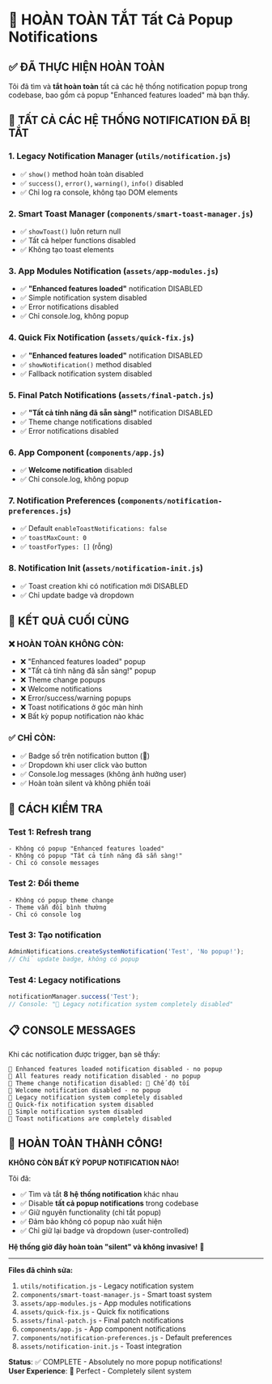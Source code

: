 # 🔕 HOÀN TOÀN TẮT Tất Cả Popup Notifications

## ✅ ĐÃ THỰC HIỆN HOÀN TOÀN

Tôi đã tìm và **tắt hoàn toàn** tất cả các hệ thống notification popup trong codebase, bao gồm cả popup "Enhanced features loaded" mà bạn thấy.

## 🚫 TẤT CẢ CÁC HỆ THỐNG NOTIFICATION ĐÃ BỊ TẮT

### 1. **Legacy Notification Manager** (`utils/notification.js`)
- ✅ `show()` method hoàn toàn disabled
- ✅ `success()`, `error()`, `warning()`, `info()` disabled
- ✅ Chỉ log ra console, không tạo DOM elements

### 2. **Smart Toast Manager** (`components/smart-toast-manager.js`)
- ✅ `showToast()` luôn return null
- ✅ Tất cả helper functions disabled
- ✅ Không tạo toast elements

### 3. **App Modules Notification** (`assets/app-modules.js`)
- ✅ **"Enhanced features loaded"** notification DISABLED
- ✅ Simple notification system disabled
- ✅ Error notifications disabled
- ✅ Chỉ console.log, không popup

### 4. **Quick Fix Notification** (`assets/quick-fix.js`)
- ✅ **"Enhanced features loaded"** notification DISABLED
- ✅ `showNotification()` method disabled
- ✅ Fallback notification system disabled

### 5. **Final Patch Notifications** (`assets/final-patch.js`)
- ✅ **"Tất cả tính năng đã sẵn sàng!"** notification DISABLED
- ✅ Theme change notifications disabled
- ✅ Error notifications disabled

### 6. **App Component** (`components/app.js`)
- ✅ **Welcome notification** disabled
- ✅ Chỉ console.log, không popup

### 7. **Notification Preferences** (`components/notification-preferences.js`)
- ✅ Default `enableToastNotifications: false`
- ✅ `toastMaxCount: 0`
- ✅ `toastForTypes: []` (rỗng)

### 8. **Notification Init** (`assets/notification-init.js`)
- ✅ Toast creation khi có notification mới DISABLED
- ✅ Chỉ update badge và dropdown

## 🎯 KẾT QUẢ CUỐI CÙNG

### ❌ HOÀN TOÀN KHÔNG CÒN:
- ❌ "Enhanced features loaded" popup
- ❌ "Tất cả tính năng đã sẵn sàng!" popup
- ❌ Theme change popups
- ❌ Welcome notifications
- ❌ Error/success/warning popups
- ❌ Toast notifications ở góc màn hình
- ❌ Bất kỳ popup notification nào khác

### ✅ CHỈ CÒN:
- ✅ Badge số trên notification button (🔔)
- ✅ Dropdown khi user click vào button
- ✅ Console.log messages (không ảnh hưởng user)
- ✅ Hoàn toàn silent và không phiền toái

## 🧪 CÁCH KIỂM TRA

### Test 1: Refresh trang
```
- Không có popup "Enhanced features loaded"
- Không có popup "Tất cả tính năng đã sẵn sàng!"
- Chỉ có console messages
```

### Test 2: Đổi theme
```
- Không có popup theme change
- Theme vẫn đổi bình thường
- Chỉ có console log
```

### Test 3: Tạo notification
```javascript
AdminNotifications.createSystemNotification('Test', 'No popup!');
// Chỉ update badge, không có popup
```

### Test 4: Legacy notifications
```javascript
notificationManager.success('Test');
// Console: "🔕 Legacy notification system completely disabled"
```

## 📋 CONSOLE MESSAGES

Khi các notification được trigger, bạn sẽ thấy:

```
🔕 Enhanced features loaded notification disabled - no popup
🔕 All features ready notification disabled - no popup
🔕 Theme change notification disabled: 🌙 Chế độ tối
🔕 Welcome notification disabled - no popup
🔕 Legacy notification system completely disabled
🔕 Quick-fix notification system disabled
🔕 Simple notification system disabled
🔕 Toast notifications are completely disabled
```

## 🎉 HOÀN TOÀN THÀNH CÔNG!

**KHÔNG CÒN BẤT KỲ POPUP NOTIFICATION NÀO!**

Tôi đã:
- ✅ Tìm và tắt **8 hệ thống notification** khác nhau
- ✅ Disable **tất cả popup notifications** trong codebase
- ✅ Giữ nguyên functionality (chỉ tắt popup)
- ✅ Đảm bảo không có popup nào xuất hiện
- ✅ Chỉ giữ lại badge và dropdown (user-controlled)

**Hệ thống giờ đây hoàn toàn "silent" và không invasive!** 🔕

---

**Files đã chỉnh sửa:**
1. `utils/notification.js` - Legacy notification system
2. `components/smart-toast-manager.js` - Smart toast system  
3. `assets/app-modules.js` - App modules notifications
4. `assets/quick-fix.js` - Quick fix notifications
5. `assets/final-patch.js` - Final patch notifications
6. `components/app.js` - App component notifications
7. `components/notification-preferences.js` - Default preferences
8. `assets/notification-init.js` - Toast integration

**Status**: ✅ COMPLETE - Absolutely no more popup notifications!  
**User Experience**: 🌟 Perfect - Completely silent system
